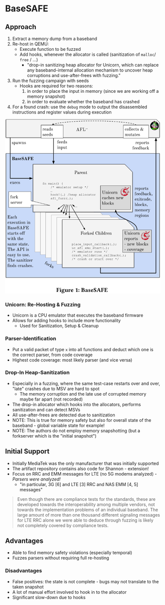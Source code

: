 # BaseSAFE

## Approach

1. Extract a memory dump from a baseband
2. Re-host in QEMU:
    - Execute function to be fuzzed
    - Add hooks, whenever the allocator is called (sanitization of `malloc`/ `free` / ...)
        - "drop-in sanitizing heap allocator for Unicorn, which can replace any baseband-internal allocation mechanism to uncover heap corruptions and use-after-frees with fuzzing."
3. Run the fuzzing campaign with seeds
    - Hooks are required for two reasons:
        1. in order to place the input in memory (since we are working off a memory snapshot)
        2. in order to evaluate whether the baseband has crashed
4. For a found crash: use the `debug` mode to output the disassembled instructions and register values during execution

![BaseSAFE setup](../../../../assets/basesafe-setup.png)

### Unicorn: Re-Hosting & Fuzzing

- Unicorn is a CPU emulator that executes the baseband firmware
- Allows for adding hooks to include more functionality
    - Used for Sanitization, Setup & Cleanup

### Parser-Identification

- Put a valid packet of type `x` into all functions and deduct which one is the correct parser, from code coverage
- Highest code coverage: most likely parser (and vice versa)

### Drop-In Heap-Sanitization

- Especially in a fuzzing, where the same test-case restarts over and over, "late" crashes due to MSV are hard to spot
    - The memory corruption and the late use of corrupted memory maybe far apart (not recorded)
- The drop-in allocator which hooks into the allocators, performs sanitization and can detect MSVs 
- All use-after-frees are detected due to sanitization
- NOTE: This is true for memory safety but also for overall state of the baseband - global variable state for example!
- NOTE: The authors do not employ memory snapshotting (but a forkserver which is the "initial snapshot")

## Initial Support

- Initially MediaTek was the only manufacturer that was initially supported
- The artifact repository contains also code for Shannon - extension!
- Focus on RRC and EMM messages for LTE (no 5G modems analyzed) - *Parsers were analyzed!*
    - "in particular, 3G [6] and LTE [3] RRC and NAS EMM [4, 5] messages"

> Even though there are compliance tests for the standards, these are developed 
> towards the interoperability among multiple vendors, not towards the implementation 
> problems of an individual baseband. The large amount of more than one thousand 
> different signaling messages for LTE RRC alone we were able to deduce through 
> fuzzing is likely not completely covered by compliance tests.

## Advantages

- Able to find memory safety violations (especially temporal)
- Fuzzes parsers without requiring full re-hosting

### Disadvantages

- False positives: the state is not complete - bugs may not translate to the taken snapshot
- A lot of manual effort involved to hook in to the allocator
- Significant slow-down due to hooks
